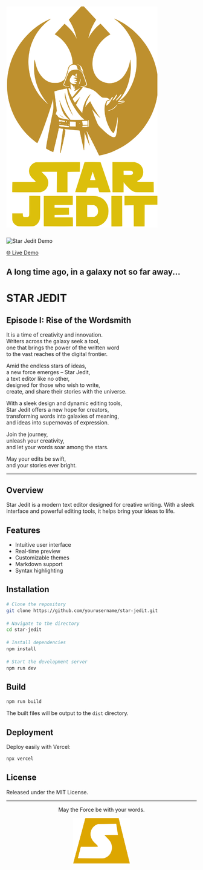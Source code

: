# <img src="src/assets/star-jedit-logo.svg" alt="Star Jedit" width="400">

<img src="./public/demo.gif" alt="Star Jedit Demo" width="800">

[🌐 Live Demo](https://starjedit.vercel.app/)

## A long time ago, in a galaxy not so far away...

# STAR JEDIT
## Episode I: Rise of the Wordsmith

It is a time of creativity and innovation.  
Writers across the galaxy seek a tool,  
one that brings the power of the written word  
to the vast reaches of the digital frontier.

Amid the endless stars of ideas,  
a new force emerges – Star Jedit,  
a text editor like no other,  
designed for those who wish to write,  
create, and share their stories with the universe.

With a sleek design and dynamic editing tools,  
Star Jedit offers a new hope for creators,  
transforming words into galaxies of meaning,  
and ideas into supernovas of expression.

Join the journey,  
unleash your creativity,  
and let your words soar among the stars.

May your edits be swift,  
and your stories ever bright.

---

## Overview

Star Jedit is a modern text editor designed for creative writing. With a sleek interface and powerful editing tools, it helps bring your ideas to life.

## Features

- Intuitive user interface
- Real-time preview
- Customizable themes
- Markdown support
- Syntax highlighting

## Installation

```bash
# Clone the repository
git clone https://github.com/yourusername/star-jedit.git

# Navigate to the directory
cd star-jedit

# Install dependencies
npm install

# Start the development server
npm run dev
```

## Build

```bash
npm run build
```

The built files will be output to the `dist` directory.

## Deployment

Deploy easily with Vercel:

```bash
npx vercel
```

## License

Released under the MIT License.

---

<div align="center">
  <p>May the Force be with your words.</p>
  <img src="src/assets/icon.svg" alt="Star Jedit Icon" width="150">
</div>
